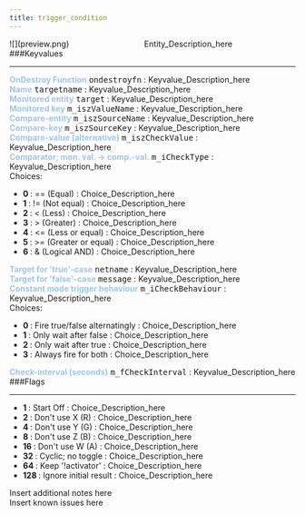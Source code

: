 ```yaml
---
title: trigger_condition
---
```


<div class="container previewimg">
<div class="columns">
<div class="imagepadding column col-auto" markdown="1">![](preview.png)</div>
<div class="column">Entity_Description_here</div>
</div>
</div>
###Keyvalues
<hr>
<div class="entityentry" markdown="1">
<span style="color:#9fc5e8;"><b>OnDestroy Function</b></span> <kbd  class="tooltip" data-tooltip="string">ondestroyfn</kbd> :
Keyvalue_Description_here
</div>
<div class="entityentry" markdown="1">
<span style="color:#9fc5e8;"><b>Name</b></span> <kbd  class="tooltip" data-tooltip="target_source">targetname</kbd> :
Keyvalue_Description_here
</div>
<div class="entityentry" markdown="1">
<span style="color:#9fc5e8;"><b>Monitored entity</b></span> <kbd  class="tooltip" data-tooltip="target_destination">target</kbd> :
Keyvalue_Description_here
</div>
<div class="entityentry" markdown="1">
<span style="color:#9fc5e8;"><b>Monitored key</b></span> <kbd  class="tooltip" data-tooltip="string">m_iszValueName</kbd> :
Keyvalue_Description_here
</div>
<div class="entityentry" markdown="1">
<span style="color:#9fc5e8;"><b>Compare-entity</b></span> <kbd  class="tooltip" data-tooltip="target_destination">m_iszSourceName</kbd> :
Keyvalue_Description_here
</div>
<div class="entityentry" markdown="1">
<span style="color:#9fc5e8;"><b>Compare-key</b></span> <kbd  class="tooltip" data-tooltip="string">m_iszSourceKey</kbd> :
Keyvalue_Description_here
</div>
<div class="entityentry" markdown="1">
<span style="color:#9fc5e8;"><b>Compare-value (alternative)</b></span> <kbd  class="tooltip" data-tooltip="string">m_iszCheckValue</kbd> :
Keyvalue_Description_here
</div>
<div class="entityentry" markdown="1">
<span style="color:#9fc5e8;"><b>Comparator; mon. val. -> comp.-val.</b></span> <kbd  class="tooltip" data-tooltip="choices">m_iCheckType</kbd> :
Keyvalue_Description_here
<div class="accordion">
<input type="checkbox" id="accordion-1" name="accordion-checkbox" hidden>
<label class="accordion-header" for="accordion-1">
<i class="icon icon-arrow-right mr-1"></i>
Choices:
</label>
<div class="accordion-body">
<ul>
<li><b>0 </b></span> : == (Equal) : Choice_Description_here</li>
<li><b>1 </b></span> : != (Not equal) : Choice_Description_here</li>
<li><b>2 </b></span> : < (Less) : Choice_Description_here</li>
<li><b>3 </b></span> : > (Greater) : Choice_Description_here</li>
<li><b>4 </b></span> : <= (Less or equal) : Choice_Description_here</li>
<li><b>5 </b></span> : >= (Greater or equal) : Choice_Description_here</li>
<li><b>6 </b></span> : & (Logical AND) : Choice_Description_here</li>
</ul>
</div>
</div>
</div>
<div class="entityentry" markdown="1">
<span style="color:#9fc5e8;"><b>Target for 'true'-case</b></span> <kbd  class="tooltip" data-tooltip="string">netname</kbd> :
Keyvalue_Description_here
</div>
<div class="entityentry" markdown="1">
<span style="color:#9fc5e8;"><b>Target for 'false'-case</b></span> <kbd  class="tooltip" data-tooltip="string">message</kbd> :
Keyvalue_Description_here
</div>
<div class="entityentry" markdown="1">
<span style="color:#9fc5e8;"><b>Constant mode trigger behaviour</b></span> <kbd  class="tooltip" data-tooltip="choices">m_iCheckBehaviour</kbd> :
Keyvalue_Description_here
<div class="accordion">
<input type="checkbox" id="accordion-2" name="accordion-checkbox" hidden>
<label class="accordion-header" for="accordion-2">
<i class="icon icon-arrow-right mr-1"></i>
Choices:
</label>
<div class="accordion-body">
<ul>
<li><b>0 </b></span> : Fire true/false alternatingly : Choice_Description_here</li>
<li><b>1 </b></span> : Only wait after false : Choice_Description_here</li>
<li><b>2 </b></span> : Only wait after true : Choice_Description_here</li>
<li><b>3 </b></span> : Always fire for both : Choice_Description_here</li>
</ul>
</div>
</div>
</div>
<div class="entityentry" markdown="1">
<span style="color:#9fc5e8;"><b>Check-interval (seconds)</b></span> <kbd  class="tooltip" data-tooltip="string">m_fCheckInterval</kbd> :
Keyvalue_Description_here
</div>
###Flags
<hr>
<div class="entityflags">
<ul>
<li><b>1 </b></span> : Start Off : Choice_Description_here</li>
<li><b>2 </b></span> : Don't use X (R) : Choice_Description_here</li>
<li><b>4 </b></span> : Don't use Y (G) : Choice_Description_here</li>
<li><b>8 </b></span> : Don't use Z (B) : Choice_Description_here</li>
<li><b>16 </b></span> : Don't use W (A) : Choice_Description_here</li>
<li><b>32 </b></span> : Cyclic; no toggle : Choice_Description_here</li>
<li><b>64 </b></span> : Keep '!activator' : Choice_Description_here</li>
<li><b>128 </b></span> : Ignore initial result : Choice_Description_here</li>
</ul>
</div>
<div class="notices blue">Insert additional notes here</div>
<div class="notices red">Insert known issues here</div>
